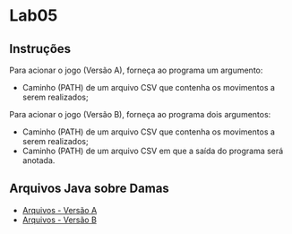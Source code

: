 # Lab05

## Instruções
Para acionar o jogo (Versão A), forneça ao programa um argumento: 
* Caminho (PATH) de um arquivo CSV que contenha os movimentos a serem realizados;

Para acionar o jogo (Versão B), forneça ao programa dois argumentos: 
* Caminho (PATH) de um arquivo CSV que contenha os movimentos a serem realizados;
* Caminho (PATH) de um arquivo CSV em que a saída do programa será anotada.

## Arquivos Java sobre Damas
* [Arquivos - Versão A](src/mc322/lab05a)
* [Arquivos - Versão B](src/mc322/lab05b)
